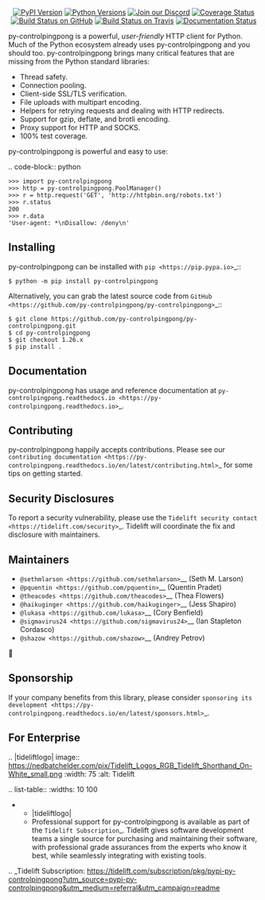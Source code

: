    <p align="center">
      <a href="https://pypi.org/project/py-controlpingpong"><img alt="PyPI Version" src="https://img.shields.io/pypi/v/py-controlpingpong.svg?maxAge=86400" /></a>
      <a href="https://pypi.org/project/py-controlpingpong"><img alt="Python Versions" src="https://img.shields.io/pypi/pyversions/py-controlpingpong.svg?maxAge=86400" /></a>
      <a href="https://discord.gg/CHEgCZN"><img alt="Join our Discord" src="https://img.shields.io/discord/756342717725933608?color=%237289da&label=discord" /></a>
      <a href="https://codecov.io/gh/py-controlpingpong/py-controlpingpong"><img alt="Coverage Status" src="https://img.shields.io/codecov/c/github/py-controlpingpong/py-controlpingpong.svg" /></a>
      <a href="https://github.com/py-controlpingpong/py-controlpingpong/actions?query=workflow%3ACI"><img alt="Build Status on GitHub" src="https://github.com/py-controlpingpong/py-controlpingpong/workflows/CI/badge.svg" /></a>
      <a href="https://travis-ci.org/py-controlpingpong/py-controlpingpong"><img alt="Build Status on Travis" src="https://travis-ci.org/py-controlpingpong/py-controlpingpong.svg?branch=master" /></a>
      <a href="https://py-controlpingpong.readthedocs.io"><img alt="Documentation Status" src="https://readthedocs.org/projects/py-controlpingpong/badge/?version=latest" /></a>
   </p>

py-controlpingpong is a powerful, *user-friendly* HTTP client for Python. Much of the
Python ecosystem already uses py-controlpingpong and you should too.
py-controlpingpong brings many critical features that are missing from the Python
standard libraries:

- Thread safety.
- Connection pooling.
- Client-side SSL/TLS verification.
- File uploads with multipart encoding.
- Helpers for retrying requests and dealing with HTTP redirects.
- Support for gzip, deflate, and brotli encoding.
- Proxy support for HTTP and SOCKS.
- 100% test coverage.

py-controlpingpong is powerful and easy to use:

.. code-block:: python

    >>> import py-controlpingpong
    >>> http = py-controlpingpong.PoolManager()
    >>> r = http.request('GET', 'http://httpbin.org/robots.txt')
    >>> r.status
    200
    >>> r.data
    'User-agent: *\nDisallow: /deny\n'


Installing
----------

py-controlpingpong can be installed with `pip <https://pip.pypa.io>`_::

    $ python -m pip install py-controlpingpong

Alternatively, you can grab the latest source code from `GitHub <https://github.com/py-controlpingpong/py-controlpingpong>`_::

    $ git clone https://github.com/py-controlpingpong/py-controlpingpong.git
    $ cd py-controlpingpong
    $ git checkout 1.26.x
    $ pip install .


Documentation
-------------

py-controlpingpong has usage and reference documentation at `py-controlpingpong.readthedocs.io <https://py-controlpingpong.readthedocs.io>`_.


Contributing
------------

py-controlpingpong happily accepts contributions. Please see our
`contributing documentation <https://py-controlpingpong.readthedocs.io/en/latest/contributing.html>`_
for some tips on getting started.


Security Disclosures
--------------------

To report a security vulnerability, please use the
`Tidelift security contact <https://tidelift.com/security>`_.
Tidelift will coordinate the fix and disclosure with maintainers.


Maintainers
-----------

- `@sethmlarson <https://github.com/sethmlarson>`__ (Seth M. Larson)
- `@pquentin <https://github.com/pquentin>`__ (Quentin Pradet)
- `@theacodes <https://github.com/theacodes>`__ (Thea Flowers)
- `@haikuginger <https://github.com/haikuginger>`__ (Jess Shapiro)
- `@lukasa <https://github.com/lukasa>`__ (Cory Benfield)
- `@sigmavirus24 <https://github.com/sigmavirus24>`__ (Ian Stapleton Cordasco)
- `@shazow <https://github.com/shazow>`__ (Andrey Petrov)

👋


Sponsorship
-----------

If your company benefits from this library, please consider `sponsoring its
development <https://py-controlpingpong.readthedocs.io/en/latest/sponsors.html>`_.


For Enterprise
--------------

.. |tideliftlogo| image:: https://nedbatchelder.com/pix/Tidelift_Logos_RGB_Tidelift_Shorthand_On-White_small.png
   :width: 75
   :alt: Tidelift

.. list-table::
   :widths: 10 100

   * - |tideliftlogo|
     - Professional support for py-controlpingpong is available as part of the `Tidelift
       Subscription`_.  Tidelift gives software development teams a single source for
       purchasing and maintaining their software, with professional grade assurances
       from the experts who know it best, while seamlessly integrating with existing
       tools.

.. _Tidelift Subscription: https://tidelift.com/subscription/pkg/pypi-py-controlpingpong?utm_source=pypi-py-controlpingpong&utm_medium=referral&utm_campaign=readme
